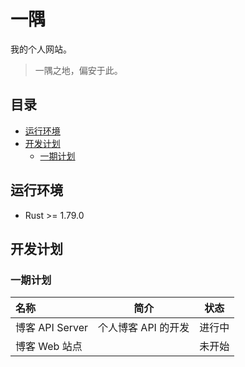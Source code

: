 <!-- omit from toc -->
# 一隅

我的个人网站。

> 一隅之地，偏安于此。

<!-- omit from toc -->
## 目录

- [运行环境](#运行环境)
- [开发计划](#开发计划)
  - [一期计划](#一期计划)

## 运行环境

* Rust >= 1.79.0

## 开发计划

### 一期计划

| 名称 | 简介  | 状态 |
| :--- | :---: | ---- |
| 博客 API Server | 个人博客 API 的开发 | 进行中 |
| 博客 Web 站点 | | 未开始 |
